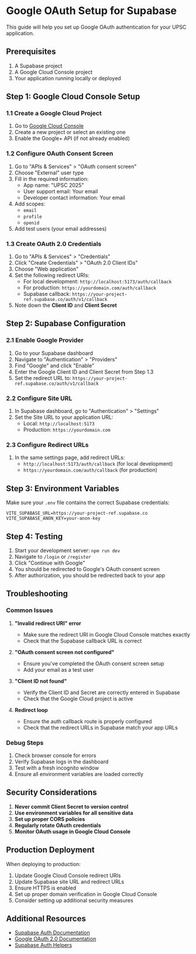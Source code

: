 # Google OAuth Setup for Supabase

This guide will help you set up Google OAuth authentication for your UPSC application.

## Prerequisites

1. A Supabase project
2. A Google Cloud Console project
3. Your application running locally or deployed

## Step 1: Google Cloud Console Setup

### 1.1 Create a Google Cloud Project
1. Go to [Google Cloud Console](https://console.cloud.google.com/)
2. Create a new project or select an existing one
3. Enable the Google+ API (if not already enabled)

### 1.2 Configure OAuth Consent Screen
1. Go to "APIs & Services" > "OAuth consent screen"
2. Choose "External" user type
3. Fill in the required information:
   - App name: "UPSC 2025"
   - User support email: Your email
   - Developer contact information: Your email
4. Add scopes:
   - `email`
   - `profile`
   - `openid`
5. Add test users (your email addresses)

### 1.3 Create OAuth 2.0 Credentials
1. Go to "APIs & Services" > "Credentials"
2. Click "Create Credentials" > "OAuth 2.0 Client IDs"
3. Choose "Web application"
4. Set the following redirect URIs:
   - For local development: `http://localhost:5173/auth/callback`
   - For production: `https://yourdomain.com/auth/callback`
   - Supabase callback: `https://your-project-ref.supabase.co/auth/v1/callback`
5. Note down the **Client ID** and **Client Secret**

## Step 2: Supabase Configuration

### 2.1 Enable Google Provider
1. Go to your Supabase dashboard
2. Navigate to "Authentication" > "Providers"
3. Find "Google" and click "Enable"
4. Enter the Google Client ID and Client Secret from Step 1.3
5. Set the redirect URL to: `https://your-project-ref.supabase.co/auth/v1/callback`

### 2.2 Configure Site URL
1. In Supabase dashboard, go to "Authentication" > "Settings"
2. Set the Site URL to your application URL:
   - Local: `http://localhost:5173`
   - Production: `https://yourdomain.com`

### 2.3 Configure Redirect URLs
1. In the same settings page, add redirect URLs:
   - `http://localhost:5173/auth/callback` (for local development)
   - `https://yourdomain.com/auth/callback` (for production)

## Step 3: Environment Variables

Make sure your `.env` file contains the correct Supabase credentials:

```env
VITE_SUPABASE_URL=https://your-project-ref.supabase.co
VITE_SUPABASE_ANON_KEY=your-anon-key
```

## Step 4: Testing

1. Start your development server: `npm run dev`
2. Navigate to `/login` or `/register`
3. Click "Continue with Google"
4. You should be redirected to Google's OAuth consent screen
5. After authorization, you should be redirected back to your app

## Troubleshooting

### Common Issues

1. **"Invalid redirect URI" error**
   - Make sure the redirect URI in Google Cloud Console matches exactly
   - Check that the Supabase callback URL is correct

2. **"OAuth consent screen not configured"**
   - Ensure you've completed the OAuth consent screen setup
   - Add your email as a test user

3. **"Client ID not found"**
   - Verify the Client ID and Secret are correctly entered in Supabase
   - Check that the Google Cloud project is active

4. **Redirect loop**
   - Ensure the auth callback route is properly configured
   - Check that the redirect URLs in Supabase match your app URLs

### Debug Steps

1. Check browser console for errors
2. Verify Supabase logs in the dashboard
3. Test with a fresh incognito window
4. Ensure all environment variables are loaded correctly

## Security Considerations

1. **Never commit Client Secret to version control**
2. **Use environment variables for all sensitive data**
3. **Set up proper CORS policies**
4. **Regularly rotate OAuth credentials**
5. **Monitor OAuth usage in Google Cloud Console**

## Production Deployment

When deploying to production:

1. Update Google Cloud Console redirect URIs
2. Update Supabase site URL and redirect URLs
3. Ensure HTTPS is enabled
4. Set up proper domain verification in Google Cloud Console
5. Consider setting up additional security measures

## Additional Resources

- [Supabase Auth Documentation](https://supabase.com/docs/guides/auth)
- [Google OAuth 2.0 Documentation](https://developers.google.com/identity/protocols/oauth2)
- [Supabase Auth Helpers](https://supabase.com/docs/guides/auth/auth-helpers) 